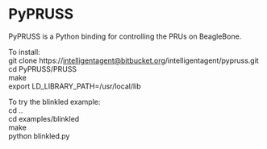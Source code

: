 PyPRUSS
=======
PyPRUSS is a Python binding for controlling the 
PRUs on BeagleBone. 

To install:  
git clone https://intelligentagent@bitbucket.org/intelligentagent/pypruss.git  
cd PyPRUSS/PRUSS  
make  
export LD_LIBRARY_PATH=/usr/local/lib  
  
To try the blinkled example:  
cd ..  
cd examples/blinkled  
make  
python blinkled.py  
